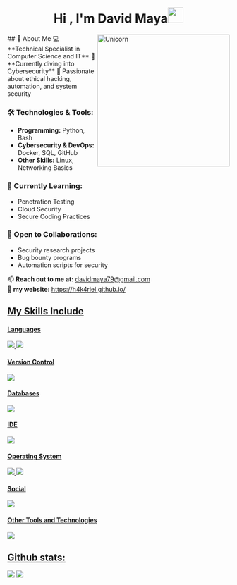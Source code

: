 <h1 align="center">Hi , I'm David Maya<img src="https://media.giphy.com/media/hvRJCLFzcasrR4ia7z/giphy.gif" width="35"></h1>

<img align="right" width=300px alt="Unicorn" src="https://media2.giphy.com/media/v1.Y2lkPTc5MGI3NjExYzd2djA2NjVoYnZ1MGdwdm40bW8xM2t5dDFrNjRnMDloaGM3MXYwbyZlcD12MV9pbnRlcm5hbF9naWZfYnlfaWQmY3Q9Zw/76Jzx2SmGDHKZlj5jF/giphy.gif"/>
## 🚀 About Me  
💻 **Technical Specialist in Computer Science and IT**  
🎯 **Currently diving into Cybersecurity**  
🔎 Passionate about ethical hacking, automation, and system security  

### 🛠️ Technologies & Tools:  
- **Programming:** Python, Bash  
- **Cybersecurity & DevOps:** Docker, SQL, GitHub  
- **Other Skills:** Linux, Networking Basics  

### 🌱 Currently Learning:  
- Penetration Testing  
- Cloud Security  
- Secure Coding Practices  

### 🤝 Open to Collaborations:  
- Security research projects  
- Bug bounty programs  
- Automation scripts for security  

📫 **Reach out to me at:** [davidmaya79@gmail.com](davidmaya79@gmail.com)  
🚀  **my website:** https://h4k4riel.github.io/ <a href=https://h4k4riel.github.io/>
## My Skills Include

<h4> Languages </h4>
<span> 
  
  
  <img src="https://img.shields.io/badge/python-3670A0?style=for-the-badge&logo=python&logoColor=ffdd54">
  <img src="https://img.shields.io/badge/bash_script-%23121011.svg?style=for-the-badge&logo=gnu-bash&logoColor=white">
   
</span>

<h4> Version Control </h4>
<span>
  <img src="https://img.shields.io/badge/github-%23121011.svg?style=for-the-badge&logo=github&logoColor=white">
</span>

<h4> Databases </h4>
<span>
  <img src="https://img.shields.io/badge/mysql-4479A1.svg?style=for-the-badge&logo=mysql&logoColor=white">
</span>

<h4> IDE </h4>
<span>
 <img src="https://img.shields.io/badge/Visual_Studio_Code-0078D4?style=for-the-badge&logo=visual%20studio%20code&logoColor=white">

<h4> Operating System </h4>
<span>
  <img src="https://img.shields.io/badge/Kali-268BEE?style=for-the-badge&logo=kalilinux&logoColor=white">
  <img src="https://img.shields.io/badge/Linux-FCC624?style=for-the-badge&logo=linux&logoColor=black">

</span>

<h4> Social </h4>
<span>
  <img src="https://img.shields.io/badge/linkedin-%230077B5.svg?style=for-the-badge&logo=linkedin&logoColor=white">
 

</span>
<h4> Other Tools and Technologies </h4>
<span>
  <img src="https://img.shields.io/badge/docker-%230db7ed.svg?style=for-the-badge&logo=docker&logoColor=white">
  

</span>
<h2>Github stats:</h2> 

[![](https://github-readme-stats.vercel.app/api?username=h4k4riel&show_icons=true&theme=tokyonight&hide_border=true&locale=en)](https://github.com/h4k4riel)
[![](https://github-readme-streak-stats.herokuapp.com/?user=h4k4riel&theme=material-palenight)](https://github.com/h4k4riel)
</div>

